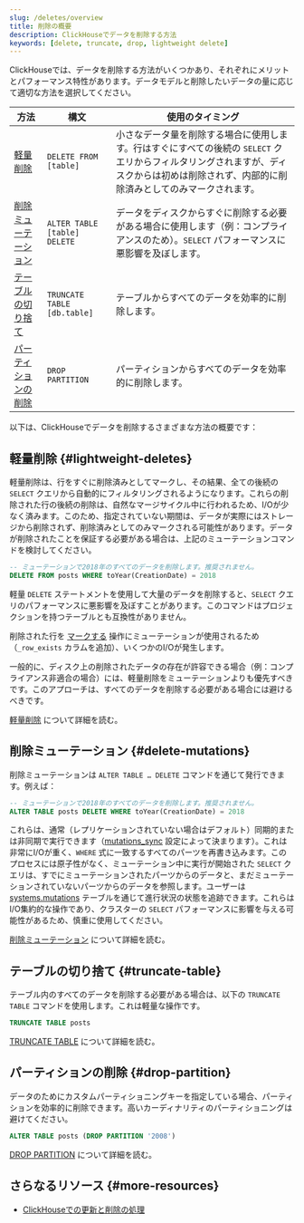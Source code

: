 ```yaml
---
slug: /deletes/overview
title: 削除の概要
description: ClickHouseでデータを削除する方法
keywords: [delete, truncate, drop, lightweight delete]
---
```


ClickHouseでは、データを削除する方法がいくつかあり、それぞれにメリットとパフォーマンス特性があります。データモデルと削除したいデータの量に応じて適切な方法を選択してください。

| 方法 | 構文 | 使用のタイミング |
| --- | --- | --- |
| [軽量削除](/guides/developer/lightweight-delete) | `DELETE FROM [table]` | 小さなデータ量を削除する場合に使用します。行はすぐにすべての後続の `SELECT` クエリからフィルタリングされますが、ディスクからは初めは削除されず、内部的に削除済みとしてのみマークされます。 |
| [削除ミューテーション](/sql-reference/statements/alter/delete) | `ALTER TABLE [table] DELETE` | データをディスクからすぐに削除する必要がある場合に使用します（例：コンプライアンスのため）。`SELECT` パフォーマンスに悪影響を及ぼします。 |
| [テーブルの切り捨て](/sql-reference/statements/truncate) | `TRUNCATE TABLE [db.table]` | テーブルからすべてのデータを効率的に削除します。 |
| [パーティションの削除](/sql-reference/statements/alter/partition#drop-partitionpart) | `DROP PARTITION` | パーティションからすべてのデータを効率的に削除します。 |

以下は、ClickHouseでデータを削除するさまざまな方法の概要です：

## 軽量削除 {#lightweight-deletes}

軽量削除は、行をすぐに削除済みとしてマークし、その結果、全ての後続の `SELECT` クエリから自動的にフィルタリングされるようになります。これらの削除された行の後続の削除は、自然なマージサイクル中に行われるため、I/Oが少なく済みます。このため、指定されていない期間は、データが実際にはストレージから削除されず、削除済みとしてのみマークされる可能性があります。データが削除されたことを保証する必要がある場合は、上記のミューテーションコマンドを検討してください。

```sql
-- ミューテーションで2018年のすべてのデータを削除します。推奨されません。
DELETE FROM posts WHERE toYear(CreationDate) = 2018
```

軽量 `DELETE` ステートメントを使用して大量のデータを削除すると、`SELECT` クエリのパフォーマンスに悪影響を及ぼすことがあります。このコマンドはプロジェクションを持つテーブルとも互換性がありません。

削除された行を [マークする](/sql-reference/statements/delete#how-lightweight-deletes-work-internally-in-clickhouse) 操作にミューテーションが使用されるため（`_row_exists` カラムを追加）、いくつかのI/Oが発生します。

一般的に、ディスク上の削除されたデータの存在が許容できる場合（例：コンプライアンス非適合の場合）には、軽量削除をミューテーションよりも優先すべきです。このアプローチは、すべてのデータを削除する必要がある場合には避けるべきです。

[軽量削除](/guides/developer/lightweight-delete) について詳細を読む。

## 削除ミューテーション {#delete-mutations}

削除ミューテーションは `ALTER TABLE … DELETE` コマンドを通じて発行できます。例えば：

```sql
-- ミューテーションで2018年のすべてのデータを削除します。推奨されません。
ALTER TABLE posts DELETE WHERE toYear(CreationDate) = 2018
```

これらは、通常（レプリケーションされていない場合はデフォルト）同期的または非同期で実行できます（[mutations_sync](/operations/settings/settings#mutations_sync) 設定によって決まります）。これは非常にI/Oが重く、`WHERE` 式に一致するすべてのパーツを再書き込みます。このプロセスには原子性がなく、ミューテーション中に実行が開始された `SELECT` クエリは、すでにミューテーションされたパーツからのデータと、まだミューテーションされていないパーツからのデータを参照します。ユーザーは [systems.mutations](/operations/system-tables/mutations#system_tables-mutations) テーブルを通じて進行状況の状態を追跡できます。これらはI/O集約的な操作であり、クラスターの `SELECT` パフォーマンスに影響を与える可能性があるため、慎重に使用してください。

[削除ミューテーション](/sql-reference/statements/alter/delete) について詳細を読む。

## テーブルの切り捨て {#truncate-table}

テーブル内のすべてのデータを削除する必要がある場合は、以下の `TRUNCATE TABLE` コマンドを使用します。これは軽量な操作です。

```sql
TRUNCATE TABLE posts
```

[TRUNCATE TABLE](/sql-reference/statements/truncate) について詳細を読む。

## パーティションの削除 {#drop-partition}

データのためにカスタムパーティショニングキーを指定している場合、パーティションを効率的に削除できます。高いカーディナリティのパーティショニングは避けてください。

```sql
ALTER TABLE posts (DROP PARTITION '2008')
```

[DROP PARTITION](/sql-reference/statements/alter/partition) について詳細を読む。

## さらなるリソース {#more-resources}

- [ClickHouseでの更新と削除の処理](https://clickhouse.com/blog/handling-updates-and-deletes-in-clickhouse)
